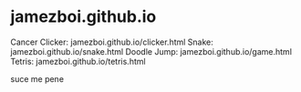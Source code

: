 # jamezboi.github.io
Cancer Clicker: jamezboi.github.io/clicker.html
Snake: jamezboi.github.io/snake.html
Doodle Jump: jamezboi.github.io/game.html
Tetris: jamezboi.github.io/tetris.html

































suce me pene

